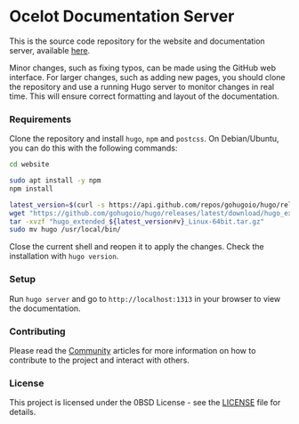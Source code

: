 # Ocelot Documentation Server

This is the source code repository for the website and documentation server, available <a href="https://ocelot-cloud.org/" target="_blank" rel="noopener noreferrer">here</a>.

Minor changes, such as fixing typos, can be made using the GitHub web interface. For larger changes, such as adding new pages, you should clone the repository and use a running Hugo server to monitor changes in real time. This will ensure correct formatting and layout of the documentation.

### Requirements

Clone the repository and install `hugo`, `npm` and `postcss`. On Debian/Ubuntu, you can do this with the following commands:

```bash
cd website

sudo apt install -y npm
npm install

latest_version=$(curl -s https://api.github.com/repos/gohugoio/hugo/releases/latest | grep -oP '"tag_name": "\K[^"]+')
wget "https://github.com/gohugoio/hugo/releases/latest/download/hugo_extended_${latest_version#v}_Linux-64bit.tar.gz"
tar -xvzf "hugo_extended_${latest_version#v}_Linux-64bit.tar.gz"
sudo mv hugo /usr/local/bin/
```

Close the current shell and reopen it to apply the changes. Check the installation with `hugo version`.

### Setup

Run `hugo server` and go to `http://localhost:1313` in your browser to view the documentation.

### Contributing

Please read the [Community](https://ocelot-cloud.org/docs/community/) articles for more information on how to contribute to the project and interact with others.

### License

This project is licensed under the 0BSD License - see the [LICENSE](LICENSE) file for details.